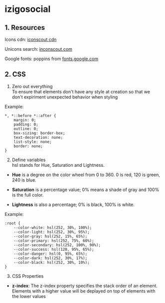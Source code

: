 # izigosocial

## 1. Resources
Icons cdn: [iconscout cdn](https://support.iconscout.com/en/article/how-to-use-unicons-1jqisuw/) 

Unicons search: [inconscout.com](https://iconscout.com/unicons/explore/line)

Google fonts: poppins from [fonts.google.com](https://fonts.google.com/specimen/Poppins?query=poppins)

## 2. CSS
1. Zero out everything <br>
To ensure that elements don't have any style at creation so that we don't expiriment unexpected behavior when styling

Example: 
```
*, *::before *::after {
    margin: 0;
    padding: 0;
    outline: 0;
    box-sizing: border-box;
    text-decoration: none;
    list-style: none;
    border: none;
}
```

2. Define variables <br>
hsl stands for Hue, Saturation and Lightness.
- **Hue** is a degree on the color wheel from 0 to 360. 0 is red, 120 is green, 240 is blue.

- **Saturation** is a percentage value; 0% means a shade of gray and 100% is the full color.

- **Lightness** is also a percentage; 0% is black, 100% is white.

Example:
```
:root {
    --color-white: hsl(252, 30%, 100%);
    --color-light: hsl(252, 30%, 95%);
    --color-gray: hsl(252, 15%, 65%);
    --color-primary: hsl(252, 75%, 60%);
    --color-secondary: hsl(252, 100%, 90%);
    --color-success: hsl(120, 95%, 65%);
    --color-danger: hsl(0, 95%, 65%);
    --color-dark: hsl(252, 30%, 17%);
    --color-black: hsl(252, 30%, 10%);
}
```

3. CSS Properties
- **z-index**: The z-index property specifies the stack order of an element. Elements with a higher value will be deplayed on top of elements with the lower values

